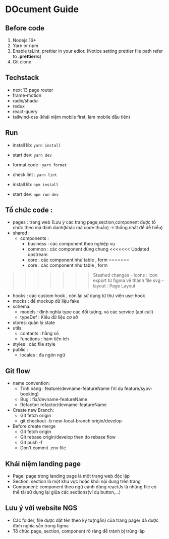 # DOcument Guide

## Before code

1. Nodejs 16+
2. Yarn or npm
3. Enable tsLint, prettier in your edior. (Notice setting prettier file path refer to <b>.prettierrc</b>)
4. Git clone <url>

## Techstack

- next 13 page router
- frame-motion
- radix/shadui
- redux
- react-query
- tailwind-css (khái niệm mobile first, làm mobile đầu tiên)

## Run

- install lib: `yarn install`
- start dev: `yarn dev`
- format code : `yarn format`
- check lint : `yarn lint`

- install lib: `npm install`
- start dev: `npm run dev`

## Tổ chức code :

- pages : trang web (Lưu ý các trang page,section,component được tổ chức theo mã định danh(khác mã code thuần) -> thống nhất để dễ hiểu)
- shared :
  - components :
    - business : các component theo nghiệp vụ
    - common : các component dùng chung
<<<<<<< Updated upstream
    - core : các component như table , form 
=======
    - core : các component như table , form
>>>>>>> Stashed changes
    - icons : icon export từ figma về thành file svg
    - layout : Page Layout
  - hooks : các custom hook , còn lại sử dụng từ thư viện use-hook
  - mocks : để mockup dữ liệu fake
  - schema:
    - models : định nghĩa type các đối tượng, và các service (api call)
    - typeDef : Kiểu dữ liệu cơ sở
  - stores: quản lý state
  - utils:
    - contants : hằng số
    - functions : hàm tiện ích
- styles : các file style
- public :
  - locales : đa ngôn ngữ

## Git flow

- name convention:
  - Tính năng : feature/devname-featureName (Ví dụ feature/sypv-booking)
  - Bug : fix/devname-featureName
  - Refactor: refactor/devname-featureName
- Create new Branch:
  - Git fetch origin
  - git checkout -b new-local-branch origin/develop
- Before create merge
  - Git fetch origin
  - Git rebase origin/develop then do rebase flow
  - Git push -f
  - Don't commit .env file

## Khái niệm landing page
- Page: page trong landing page là một trang web độc lập
- Section: section là một khu vực hoặc khối nội dung trên trang
- Component: component theo ngữ cảnh dùng reactJs là những file có thể tái sử dụng lại giữa các sections(ví dụ button,...)

## Lưu ý với website NGS
- Các folder, file được đặt tên theo ký tự(ngắn) của trang page/ đã được định nghĩa sẵn trong figma
- Tổ chức page, section, component rõ ràng để tránh bị trùng lắp